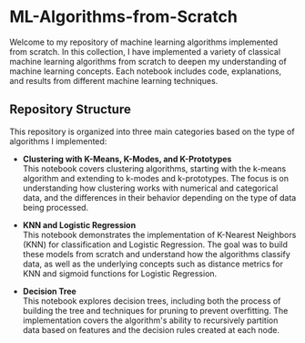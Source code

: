 # ML-Algorithms-from-Scratch

Welcome to my repository of machine learning algorithms implemented from scratch. In this collection, I have implemented a variety of classical machine learning algorithms from scratch to deepen my understanding of machine learning concepts. Each notebook includes code, explanations, and results from different machine learning techniques.

## Repository Structure
This repository is organized into three main categories based on the type of algorithms I implemented:

- **Clustering with K-Means, K-Modes, and K-Prototypes**\
This notebook covers clustering algorithms, starting with the k-means algorithm and extending to k-modes and k-prototypes. The focus is on understanding how clustering works with numerical and categorical data, and the differences in their behavior depending on the type of data being processed.

- **KNN and Logistic Regression**\
This notebook demonstrates the implementation of K-Nearest Neighbors (KNN) for classification and Logistic Regression. The goal was to build these models from scratch and understand how the algorithms classify data, as well as the underlying concepts such as distance metrics for KNN and sigmoid functions for Logistic Regression.

- **Decision Tree**\
This notebook explores decision trees, including both the process of building the tree and techniques for pruning to prevent overfitting. The implementation covers the algorithm's ability to recursively partition data based on features and the decision rules created at each node.
